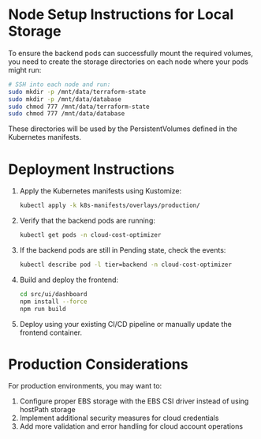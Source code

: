 # Node Setup Instructions for Local Storage

To ensure the backend pods can successfully mount the required volumes, you need to create the storage directories on each node where your pods might run:

```bash
# SSH into each node and run:
sudo mkdir -p /mnt/data/terraform-state
sudo mkdir -p /mnt/data/database
sudo chmod 777 /mnt/data/terraform-state
sudo chmod 777 /mnt/data/database
```

These directories will be used by the PersistentVolumes defined in the Kubernetes manifests.

# Deployment Instructions

1. Apply the Kubernetes manifests using Kustomize:
   ```bash
   kubectl apply -k k8s-manifests/overlays/production/
   ```

2. Verify that the backend pods are running:
   ```bash
   kubectl get pods -n cloud-cost-optimizer
   ```

3. If the backend pods are still in Pending state, check the events:
   ```bash
   kubectl describe pod -l tier=backend -n cloud-cost-optimizer
   ```

4. Build and deploy the frontend:
   ```bash
   cd src/ui/dashboard
   npm install --force
   npm run build
   ```

5. Deploy using your existing CI/CD pipeline or manually update the frontend container.

# Production Considerations

For production environments, you may want to:

1. Configure proper EBS storage with the EBS CSI driver instead of using hostPath storage
2. Implement additional security measures for cloud credentials
3. Add more validation and error handling for cloud account operations
